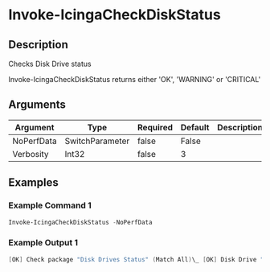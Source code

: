 
# Invoke-IcingaCheckDiskStatus

## Description

Checks Disk Drive status

Invoke-IcingaCheckDiskStatus returns either 'OK', 'WARNING' or 'CRITICAL'

## Arguments

| Argument | Type | Required | Default | Description |
| ---      | ---  | ---      | ---     | ---         |
| NoPerfData | SwitchParameter | false | False |  |
| Verbosity | Int32 | false | 3 |  |

## Examples

### Example Command 1

```powershell
Invoke-IcingaCheckDiskStatus -NoPerfData
```

### Example Output 1

```powershell
[OK] Check package "Disk Drives Status" (Match All)\_ [OK] Disk Drive "\\.\PHYSICALDRIVE0" (WDC WD10EZRZ-00Z5HB0): 0\_ [OK] Disk Drive "\\.\PHYSICALDRIVE1" (WDC WD1003FBYX-01Y7B0): 0\_ [OK] Disk Drive "\\.\PHYSICALDRIVE2" (WDC WD1002FBYS-02A6B0): 0\_ [OK] Disk Drive "\\.\PHYSICALDRIVE3" (WDC WD1003FBYX-01Y7B0): 0
```
